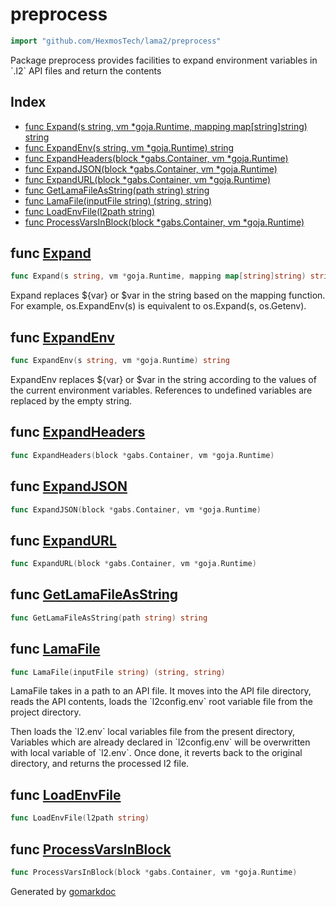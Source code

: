 <!-- Code generated by gomarkdoc. DO NOT EDIT -->

# preprocess

```go
import "github.com/HexmosTech/lama2/preprocess"
```

Package preprocess provides facilities to expand environment variables in \`.l2\` API files and return the contents

## Index

- [func Expand(s string, vm \*goja.Runtime, mapping map[string]string) string](#func-expand)
- [func ExpandEnv(s string, vm \*goja.Runtime) string](#func-expandenv)
- [func ExpandHeaders(block *gabs.Container, vm *goja.Runtime)](#func-expandheaders)
- [func ExpandJSON(block *gabs.Container, vm *goja.Runtime)](#func-expandjson)
- [func ExpandURL(block *gabs.Container, vm *goja.Runtime)](#func-expandurl)
- [func GetLamaFileAsString(path string) string](#func-getlamafileasstring)
- [func LamaFile(inputFile string) (string, string)](#func-lamafile)
- [func LoadEnvFile(l2path string)](#func-loadenvfile)
- [func ProcessVarsInBlock(block *gabs.Container, vm *goja.Runtime)](#func-processvarsinblock)

## func [Expand](https://github.com/HexmosTech/Lama2/blob/master/preprocess/expandvar.go#L19)

```go
func Expand(s string, vm *goja.Runtime, mapping map[string]string) string
```

Expand replaces $\{var\} or $var in the string based on the mapping function. For example, os.ExpandEnv\(s\) is equivalent to os.Expand\(s, os.Getenv\).

## func [ExpandEnv](https://github.com/HexmosTech/Lama2/blob/master/preprocess/expandvar.go#L74)

```go
func ExpandEnv(s string, vm *goja.Runtime) string
```

ExpandEnv replaces $\{var\} or $var in the string according to the values of the current environment variables. References to undefined variables are replaced by the empty string.

## func [ExpandHeaders](https://github.com/HexmosTech/Lama2/blob/master/preprocess/preprocess.go#L25)

```go
func ExpandHeaders(block *gabs.Container, vm *goja.Runtime)
```

## func [ExpandJSON](https://github.com/HexmosTech/Lama2/blob/master/preprocess/preprocess.go#L77)

```go
func ExpandJSON(block *gabs.Container, vm *goja.Runtime)
```

## func [ExpandURL](https://github.com/HexmosTech/Lama2/blob/master/preprocess/preprocess.go#L45)

```go
func ExpandURL(block *gabs.Container, vm *goja.Runtime)
```

## func [GetLamaFileAsString](https://github.com/HexmosTech/Lama2/blob/master/preprocess/preprocess.go#L104)

```go
func GetLamaFileAsString(path string) string
```

## func [LamaFile](https://github.com/HexmosTech/Lama2/blob/master/preprocess/preprocess.go#L118)

```go
func LamaFile(inputFile string) (string, string)
```

LamaFile takes in a path to an API file. It moves into the API file directory, reads the API contents, loads the \`l2config.env\` root variable file from the project directory.

Then loads the \`l2.env\` local variables file from the present directory, Variables which are already declared in \`l2config.env\` will be overwritten with local variable of \`l2.env\`. Once done, it reverts back to the original directory, and returns the processed l2 file.

## func [LoadEnvFile](https://github.com/HexmosTech/Lama2/blob/master/preprocess/preprocess.go#L97)

```go
func LoadEnvFile(l2path string)
```

## func [ProcessVarsInBlock](https://github.com/HexmosTech/Lama2/blob/master/preprocess/preprocess.go#L19)

```go
func ProcessVarsInBlock(block *gabs.Container, vm *goja.Runtime)
```

Generated by [gomarkdoc](https://github.com/princjef/gomarkdoc)
